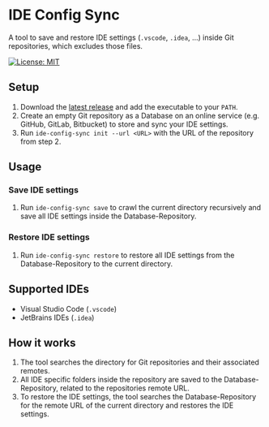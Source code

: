 # IDE Config Sync
A tool to save and restore IDE settings (`.vscode`, `.idea`, ...) inside Git repositories, which excludes those files.

[![License: MIT](https://img.shields.io/badge/License-MIT-yellow.svg)](https://opensource.org/licenses/MIT)
<br>

## Setup
1. Download the [latest release](https://github.com/MatthiasHarzer/ide-config-sync/releases) and add the executable to your `PATH`.
2. Create an empty Git repository as a Database on an online service (e.g. GitHub, GitLab, Bitbucket) to store and sync your IDE settings.
3. Run `ide-config-sync init --url <URL>` with the URL of the repository from step 2.

## Usage
### Save IDE settings
1. Run `ide-config-sync save` to crawl the current directory recursively and save all IDE settings inside the Database-Repository.

### Restore IDE settings
1. Run `ide-config-sync restore` to restore all IDE settings from the Database-Repository to the current directory.

## Supported IDEs
- Visual Studio Code (`.vscode`)
- JetBrains IDEs (`.idea`)

## How it works
1. The tool searches the directory for Git repositories and their associated remotes.
2. All IDE specific folders inside the repository are saved to the Database-Repository, related to the repositories remote URL.
3. To restore the IDE settings, the tool searches the Database-Repository for the remote URL of the current directory and restores the IDE settings.